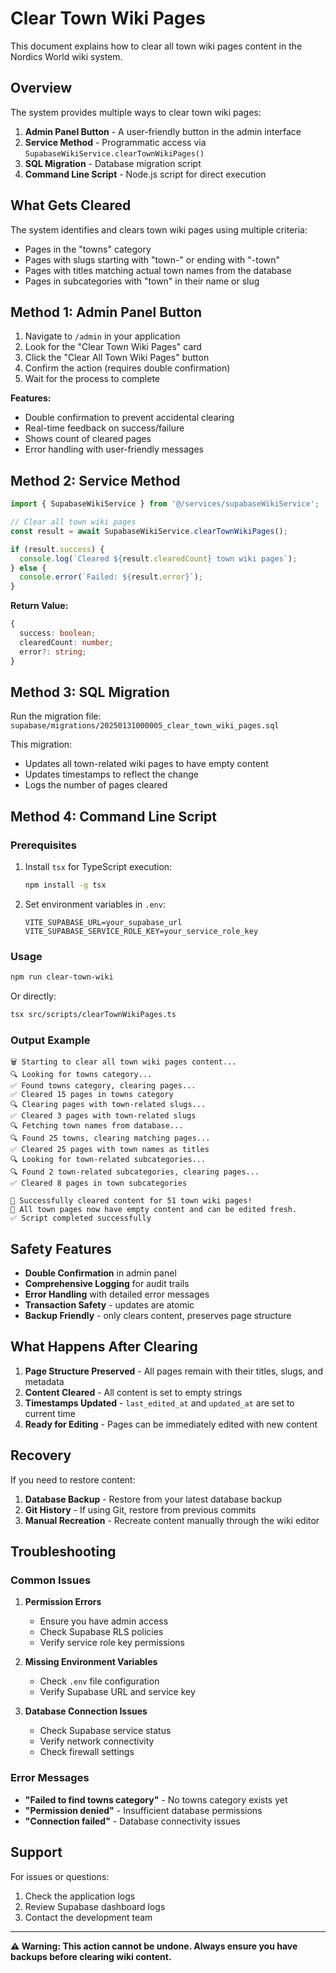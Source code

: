# Clear Town Wiki Pages

This document explains how to clear all town wiki pages content in the Nordics World wiki system.

## Overview

The system provides multiple ways to clear town wiki pages:

1. **Admin Panel Button** - A user-friendly button in the admin interface
2. **Service Method** - Programmatic access via `SupabaseWikiService.clearTownWikiPages()`
3. **SQL Migration** - Database migration script
4. **Command Line Script** - Node.js script for direct execution

## What Gets Cleared

The system identifies and clears town wiki pages using multiple criteria:

- Pages in the "towns" category
- Pages with slugs starting with "town-" or ending with "-town"
- Pages with titles matching actual town names from the database
- Pages in subcategories with "town" in their name or slug

## Method 1: Admin Panel Button

1. Navigate to `/admin` in your application
2. Look for the "Clear Town Wiki Pages" card
3. Click the "Clear All Town Wiki Pages" button
4. Confirm the action (requires double confirmation)
5. Wait for the process to complete

**Features:**
- Double confirmation to prevent accidental clearing
- Real-time feedback on success/failure
- Shows count of cleared pages
- Error handling with user-friendly messages

## Method 2: Service Method

```typescript
import { SupabaseWikiService } from '@/services/supabaseWikiService';

// Clear all town wiki pages
const result = await SupabaseWikiService.clearTownWikiPages();

if (result.success) {
  console.log(`Cleared ${result.clearedCount} town wiki pages`);
} else {
  console.error(`Failed: ${result.error}`);
}
```

**Return Value:**
```typescript
{
  success: boolean;
  clearedCount: number;
  error?: string;
}
```

## Method 3: SQL Migration

Run the migration file: `supabase/migrations/20250131000005_clear_town_wiki_pages.sql`

This migration:
- Updates all town-related wiki pages to have empty content
- Updates timestamps to reflect the change
- Logs the number of pages cleared

## Method 4: Command Line Script

### Prerequisites

1. Install `tsx` for TypeScript execution:
   ```bash
   npm install -g tsx
   ```

2. Set environment variables in `.env`:
   ```
   VITE_SUPABASE_URL=your_supabase_url
   VITE_SUPABASE_SERVICE_ROLE_KEY=your_service_role_key
   ```

### Usage

```bash
npm run clear-town-wiki
```

Or directly:
```bash
tsx src/scripts/clearTownWikiPages.ts
```

### Output Example

```
🗑️ Starting to clear all town wiki pages content...
🔍 Looking for towns category...
✅ Found towns category, clearing pages...
✅ Cleared 15 pages in towns category
🔍 Clearing pages with town-related slugs...
✅ Cleared 3 pages with town-related slugs
🔍 Fetching town names from database...
🔍 Found 25 towns, clearing matching pages...
✅ Cleared 25 pages with town names as titles
🔍 Looking for town-related subcategories...
🔍 Found 2 town-related subcategories, clearing pages...
✅ Cleared 8 pages in town subcategories

🎉 Successfully cleared content for 51 town wiki pages!
📝 All town pages now have empty content and can be edited fresh.
✅ Script completed successfully
```

## Safety Features

- **Double Confirmation** in admin panel
- **Comprehensive Logging** for audit trails
- **Error Handling** with detailed error messages
- **Transaction Safety** - updates are atomic
- **Backup Friendly** - only clears content, preserves page structure

## What Happens After Clearing

1. **Page Structure Preserved** - All pages remain with their titles, slugs, and metadata
2. **Content Cleared** - All content is set to empty strings
3. **Timestamps Updated** - `last_edited_at` and `updated_at` are set to current time
4. **Ready for Editing** - Pages can be immediately edited with new content

## Recovery

If you need to restore content:

1. **Database Backup** - Restore from your latest database backup
2. **Git History** - If using Git, restore from previous commits
3. **Manual Recreation** - Recreate content manually through the wiki editor

## Troubleshooting

### Common Issues

1. **Permission Errors**
   - Ensure you have admin access
   - Check Supabase RLS policies
   - Verify service role key permissions

2. **Missing Environment Variables**
   - Check `.env` file configuration
   - Verify Supabase URL and service key

3. **Database Connection Issues**
   - Check Supabase service status
   - Verify network connectivity
   - Check firewall settings

### Error Messages

- **"Failed to find towns category"** - No towns category exists yet
- **"Permission denied"** - Insufficient database permissions
- **"Connection failed"** - Database connectivity issues

## Support

For issues or questions:
1. Check the application logs
2. Review Supabase dashboard logs
3. Contact the development team

---

**⚠️ Warning: This action cannot be undone. Always ensure you have backups before clearing wiki content.**






